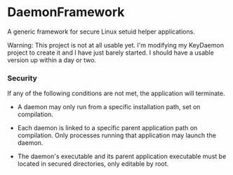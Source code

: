 # DaemonFramework
  A generic framework for secure Linux setuid helper applications.

Warning: This project is not at all usable yet. I'm modifying my KeyDaemon project to create it and I have just barely started. I should have a usable version up within a day or two.

### Security
If any of the following conditions are not met, the application will terminate.

- A daemon may only run from a specific installation path, set on compilation.

- Each daemon is linked to a specific parent application path on compilation. Only processes running that application may launch the daemon.

- The daemon's executable and its parent application executable must be located in secured directories, only editable by root.
